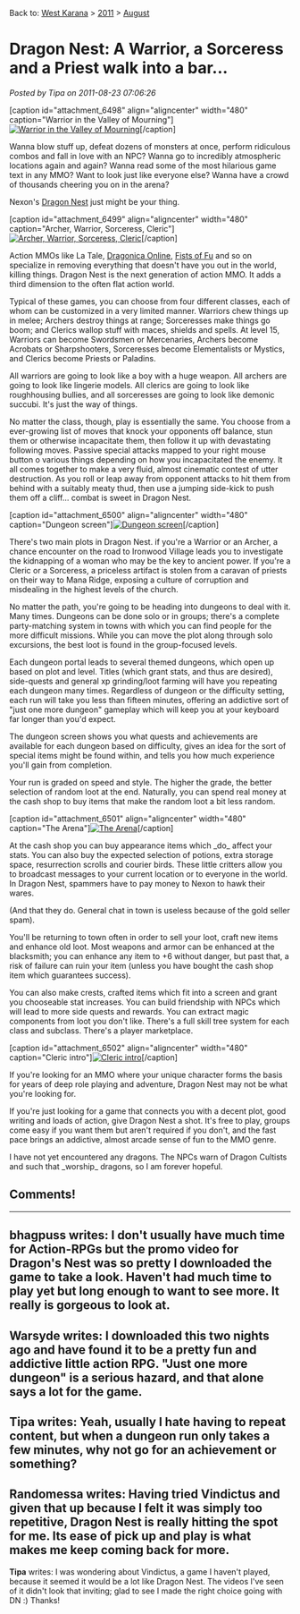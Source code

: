 Back to: [West Karana](/posts/westkarana.md) > [2011](/posts/2011/westkarana.md) > [August](./westkarana.md)
# Dragon Nest: A Warrior, a Sorceress and a Priest walk into a bar...

*Posted by Tipa on 2011-08-23 07:06:26*

[caption id="attachment\_6498" align="aligncenter" width="480" caption="Warrior in the Valley of Mourning"][![](../../../uploads/2011/08/DragonNest-2011-08-22-20-08-16-28-480x384.jpg "Warrior in the Valley of Mourning")](../../../uploads/2011/08/DragonNest-2011-08-22-20-08-16-28.jpg)[/caption]

Wanna blow stuff up, defeat dozens of monsters at once, perform ridiculous combos and fall in love with an NPC? Wanna go to incredibly atmospheric locations again and again? Wanna read some of the most hilarious game text in any MMO? Want to look just like everyone else? Wanna have a crowd of thousands cheering you on in the arena?

Nexon's [Dragon Nest](http://dragonnest.nexon.net/) just might be your thing.

[caption id="attachment\_6499" align="aligncenter" width="480" caption="Archer, Warrior, Sorceress, Cleric"][![](../../../uploads/2011/08/DragonNest-2011-08-22-23-31-35-25-480x384.jpg "Archer, Warrior, Sorceress, Cleric")](../../../uploads/2011/08/DragonNest-2011-08-22-23-31-35-25.jpg)[/caption]

Action MMOs like La Tale, [Dragonica Online](../../../index.php/2009/08/25/a-first-look-at-dragonica-online/), [Fists of Fu](../../../index.php/2010/06/25/fists-of-fu-beat-em-up-mmos-go-platform/) and so on specialize in removing everything that doesn't have you out in the world, killing things. Dragon Nest is the next generation of action MMO. It adds a third dimension to the often flat action world.

Typical of these games, you can choose from four different classes, each of whom can be customized in a very limited manner. Warriors chew things up in melee; Archers destroy things at range; Sorceresses make things go boom; and Clerics wallop stuff with maces, shields and spells. At level 15, Warriors can become Swordsmen or Mercenaries, Archers become Acrobats or Sharpshooters, Sorceresses become Elementalists or Mystics, and Clerics become Priests or Paladins.

All warriors are going to look like a boy with a huge weapon. All archers are going to look like lingerie models. All clerics are going to look like roughhousing bullies, and all sorceresses are going to look like demonic succubi. It's just the way of things.

No matter the class, though, play is essentially the same. You choose from a ever-growing list of moves that knock your opponents off balance, stun them or otherwise incapacitate them, then follow it up with devastating following moves. Passive special attacks mapped to your right mouse button o various things depending on how you incapacitated the enemy. It all comes together to make a very fluid, almost cinematic contest of utter destruction. As you roll or leap away from opponent attacks to hit them from behind with a suitably meaty thud, then use a jumping side-kick to push them off a cliff... combat is sweet in Dragon Nest.

[caption id="attachment\_6500" align="aligncenter" width="480" caption="Dungeon screen"][![](../../../uploads/2011/08/DragonNest-2011-08-23-07-36-12-15-480x384.jpg "Dungeon screen")](../../../uploads/2011/08/DragonNest-2011-08-23-07-36-12-15.jpg)[/caption]

There's two main plots in Dragon Nest. if you're a Warrior or an Archer, a chance encounter on the road to Ironwood Village leads you to investigate the kidnapping of a woman who may be the key to ancient power. If you're a Cleric or a Sorceress, a priceless artifact is stolen from a caravan of priests on their way to Mana Ridge, exposing a culture of corruption and misdealing in the highest levels of the church.

No matter the path, you're going to be heading into dungeons to deal with it. Many times. Dungeons can be done solo or in groups; there's a complete party-matching system in towns with which you can find people for the more difficult missions. While you can move the plot along through solo excursions, the best loot is found in the group-focused levels.

Each dungeon portal leads to several themed dungeons, which open up based on plot and level. Titles (which grant stats, and thus are desired), side-quests and general xp grinding/loot farming will have you repeating each dungeon many times. Regardless of dungeon or the difficulty setting, each run will take you less than fifteen minutes, offering an addictive sort of "just one more dungeon" gameplay which will keep you at your keyboard far longer than you'd expect.

The dungeon screen shows you what quests and achievements are available for each dungeon based on difficulty, gives an idea for the sort of special items might be found within, and tells you how much experience you'll gain from completion.

Your run is graded on speed and style. The higher the grade, the better selection of random loot at the end. Naturally, you can spend real money at the cash shop to buy items that make the random loot a bit less random.

[caption id="attachment\_6501" align="aligncenter" width="480" caption="The Arena"][![](../../../uploads/2011/08/DragonNest-2011-08-22-21-13-12-64-480x384.jpg "The Arena")](../../../uploads/2011/08/DragonNest-2011-08-22-21-13-12-64.jpg)[/caption]

At the cash shop you can buy appearance items which \_do\_ affect your stats. You can also buy the expected selection of potions, extra storage space, resurrection scrolls and courier birds. These little critters allow you to broadcast messages to your current location or to everyone in the world. In Dragon Nest, spammers have to pay money to Nexon to hawk their wares.

(And that they do. General chat in town is useless because of the gold seller spam).

You'll be returning to town often in order to sell your loot, craft new items and enhance old loot. Most weapons and armor can be enhanced at the blacksmith; you can enhance any item to +6 without danger, but past that, a risk of failure can ruin your item (unless you have bought the cash shop item which guarantees success).

You can also make crests, crafted items which fit into a screen and grant you chooseable stat increases. You can build friendship with NPCs which will lead to more side quests and rewards. You can extract magic components from loot you don't like. There's a full skill tree system for each class and subclass. There's a player marketplace. 

[caption id="attachment\_6502" align="aligncenter" width="480" caption="Cleric intro"][![](../../../uploads/2011/08/DragonNest-2011-08-22-23-34-02-03-480x271.jpg "Cleric intro")](../../../uploads/2011/08/DragonNest-2011-08-22-23-34-02-03.jpg)[/caption]

If you're looking for an MMO where your unique character forms the basis for years of deep role playing and adventure, Dragon Nest may not be what you're looking for.

If you're just looking for a game that connects you with a decent plot, good writing and loads of action, give Dragon Nest a shot. It's free to play, groups come easy if you want them but aren't required if you don't, and the fast pace brings an addictive, almost arcade sense of fun to the MMO genre.

I have not yet encountered any dragons. The NPCs warn of Dragon Cultists and such that \_worship\_ dragons, so I am forever hopeful.
## Comments!
---
**bhagpuss** writes: I don't usually have much time for Action-RPGs but the promo video for Dragon's Nest was so pretty I downloaded the game to take a look. Haven't had much time to play yet but long enough to want to see more. It really is gorgeous to look at.
---
**Warsyde** writes: I downloaded this two nights ago and have found it to be a pretty fun and addictive little action RPG.  "Just one more dungeon" is a serious hazard, and that alone says a lot for the game.
---
**Tipa** writes: Yeah, usually I hate having to repeat content, but when a dungeon run only takes a few minutes, why not go for an achievement or something?
---
**Randomessa** writes: Having tried Vindictus and given that up because I felt it was simply too repetitive, Dragon Nest is really hitting the spot for me. Its ease of pick up and play is what makes me keep coming back for more.
---
**Tipa** writes: I was wondering about Vindictus, a game I haven't played, because it seemed it would be a lot like Dragon Nest. The videos I've seen of it didn't look that inviting; glad to see I made the right choice going with DN :) Thanks!

